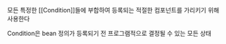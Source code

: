모든 특정한 [[Condition]]들에 부합하여 등록되는 적절한 컴포넌트를 가리키기 위해 사용한다

Condition은 bean 정의가 등록되기 전 프로그램적으로 결정될 수 있는 모든 상태

